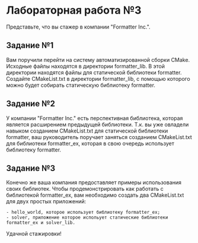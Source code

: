 # Лабораторная работа №3
  Представьте, что вы стажер в компании "Formatter Inc.".
## Задание №1
Вам поручили перейти на систему автоматизированной сборки CMake. Исходные файлы находятся в директории formatter_lib. В этой директории находятся файлы для статической библиотеки formatter. Создайте CMakeList.txt в директории formatter_lib, с помощью которого можно будет собирать статическую библиотеку formatter.
## Задание №2
У компании "Formatter Inc." есть перспективная библиотека, которая является расширением предыдущей библиотеки. Т.к. вы уже овладели навыком созданием CMakeList.txt для статической библиотеки formatter, ваш руководитель поручает заняться созданием CMakeList.txt для библиотеки formatter_ex, которая в свою очередь использует библиотеку formatter.
## Задание №3
Конечно же ваша компания предоставляет примеры использования своих библиотек. Чтобы продемонстрировать как работать с библиотекой formatter_ex, вам необходимо создать два CMakeList.txt для двух простых приложений:

    - hello_world, которое использует библиотеку formatter_ex;
    - solver, приложение которое испольует статические библиотеки formatter_ex и solver_lib.

Удачной стажировки!
